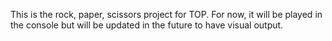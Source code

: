 This is the rock, paper, scissors project for TOP. For now, it will be played in the console but will be updated in the future to have visual output.